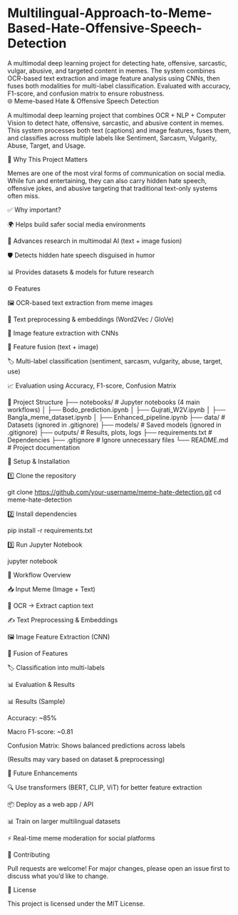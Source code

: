 # Multilingual-Approach-to-Meme-Based-Hate-Offensive-Speech-Detection
A multimodal deep learning project for detecting hate, offensive, sarcastic, vulgar, abusive, and targeted content in memes. The system combines OCR-based text extraction and image feature analysis using CNNs, then fuses both modalities for multi-label classification. Evaluated with accuracy, F1-score, and confusion matrix to ensure robustness.  
🌐 Meme-based Hate & Offensive Speech Detection

A multimodal deep learning project that combines OCR + NLP + Computer Vision to detect hate, offensive, sarcastic, and abusive content in memes.
This system processes both text (captions) and image features, fuses them, and classifies across multiple labels like Sentiment, Sarcasm, Vulgarity, Abuse, Target, and Usage.

📌 Why This Project Matters

Memes are one of the most viral forms of communication on social media. While fun and entertaining, they can also carry hidden hate speech, offensive jokes, and abusive targeting that traditional text-only systems often miss.

✅ Why important?

🌍 Helps build safer social media environments

🤖 Advances research in multimodal AI (text + image fusion)

🛡️ Detects hidden hate speech disguised in humor

📊 Provides datasets & models for future research

⚙️ Features

🖼️ OCR-based text extraction from meme images

🧾 Text preprocessing & embeddings (Word2Vec / GloVe)

🎨 Image feature extraction with CNNs

🔀 Feature fusion (text + image)

🏷️ Multi-label classification (sentiment, sarcasm, vulgarity, abuse, target, use)

📈 Evaluation using Accuracy, F1-score, Confusion Matrix

📂 Project Structure
├── notebooks/                # Jupyter notebooks (4 main workflows)
│   ├── Bodo_prediction.ipynb
│   ├── Gujrati_W2V.ipynb
│   ├── Bangla_meme_dataset.ipynb
│   ├── Enhanced_pipeline.ipynb
├── data/                     # Datasets (ignored in .gitignore)
├── models/                   # Saved models (ignored in .gitignore)
├── outputs/                  # Results, plots, logs
├── requirements.txt          # Dependencies
├── .gitignore                # Ignore unnecessary files
└── README.md                 # Project documentation

🚀 Setup & Installation

1️⃣ Clone the repository

git clone https://github.com/your-username/meme-hate-detection.git
cd meme-hate-detection


2️⃣ Install dependencies

pip install -r requirements.txt


3️⃣ Run Jupyter Notebook

jupyter notebook

🧠 Workflow Overview

📥 Input Meme (Image + Text)

🔎 OCR → Extract caption text

✍️ Text Preprocessing & Embeddings

🖼️ Image Feature Extraction (CNN)

🔀 Fusion of Features

🏷️ Classification into multi-labels

📊 Evaluation & Results

📊 Results (Sample)

Accuracy: ~85%

Macro F1-score: ~0.81

Confusion Matrix: Shows balanced predictions across labels

(Results may vary based on dataset & preprocessing)

🔮 Future Enhancements

🔍 Use transformers (BERT, CLIP, ViT) for better feature extraction

📦 Deploy as a web app / API

📊 Train on larger multilingual datasets

⚡ Real-time meme moderation for social platforms

🤝 Contributing

Pull requests are welcome! For major changes, please open an issue first to discuss what you’d like to change.

📜 License

This project is licensed under the MIT License.
